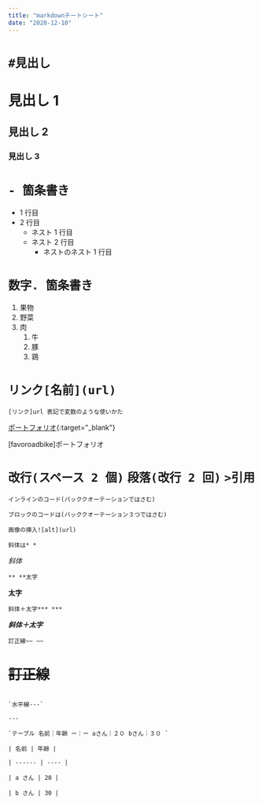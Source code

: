 ```yaml
---
title: "markdownチートシート"
date: "2020-12-10"
---
```


# `#見出し`

# 見出し 1

## 見出し 2

### 見出し 3

# `- 箇条書き`

- 1 行目
- 2 行目
  - ネスト 1 行目
  - ネスト 2 行目
    - ネストのネスト 1 行目

# `数字. 箇条書き`

1. 果物
1. 野菜
1. 肉
   1. 牛
   1. 豚
   1. 鶏

# `リンク[名前](url)`

`[リンク]url 表記で変数のような使いかた`

[ポートフォリオ](https://favoroadbike.com){:target="\_blank"}

[favoroadbike]ポートフォリオ

# `改行(スペース 2 個)` `段落(改行 2 回)` `>引用`

`インラインのコード(バッククオーテーションではさむ)`

```javascript(言語名を打つと色を変えてくれる)
ブロックのコードは(バッククオーテーション３つではさむ)
```

`画像の挿入![alt](url)`

`斜体は* *`

_斜体_

`** **太字`

**太字**

`斜体＋太字*** ***`

**_斜体＋太字_**

`訂正線~~ ~~`

# ~~訂正線~~

```

`水平線---`

---

`テーブル 名前｜年齢 ー｜ー aさん｜２０ bさん｜３０ `

| 名前 | 年齢 |

| ------ | ---- |

| a さん | 20 |

| b さん | 30 |
```

